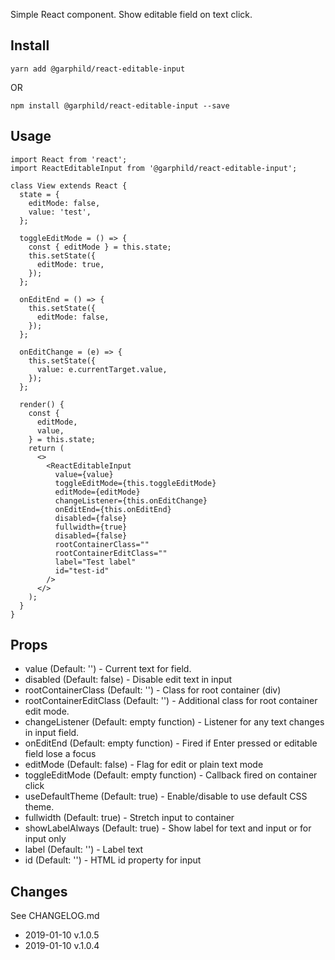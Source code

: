 Simple React component. Show editable field on text click.

## Install
`yarn add @garphild/react-editable-input`

OR

`npm install @garphild/react-editable-input --save`

## Usage

```
import React from 'react';
import ReactEditableInput from '@garphild/react-editable-input';

class View extends React {
  state = {
    editMode: false,
    value: 'test',
  };

  toggleEditMode = () => {
    const { editMode } = this.state;
    this.setState({
      editMode: true,
    });
  };
  
  onEditEnd = () => {
    this.setState({
      editMode: false,
    });
  };
  
  onEditChange = (e) => {
    this.setState({
      value: e.currentTarget.value,
    });
  };

  render() {
    const {
      editMode,
      value,
    } = this.state;
    return (
      <>
        <ReactEditableInput
          value={value}
          toggleEditMode={this.toggleEditMode}
          editMode={editMode}
          changeListener={this.onEditChange}
          onEditEnd={this.onEditEnd}
          disabled={false}
          fullwidth={true}
          disabled={false}
          rootContainerClass=""
          rootContainerEditClass=""
          label="Test label"
          id="test-id"
        />
      </>
    );
  }
}
```

## Props
* value (Default: '') - Current text for field.
* disabled (Default: false) - Disable edit text in input
* rootContainerClass (Default: '') - Class for root container (div)
* rootContainerEditClass (Default: '') - Additional class for root container edit mode.
* changeListener (Default: empty function) - Listener for any text changes in input field.
* onEditEnd (Default: empty function) - Fired if Enter pressed or editable field lose a focus
* editMode (Default: false) - Flag for edit or plain text mode
* toggleEditMode (Default: empty function) - Callback fired on container click
* useDefaultTheme (Default: true) - Enable/disable to use default CSS theme.
* fullwidth (Default: true) - Stretch input to container
* showLabelAlways (Default: true) - Show label for text and input or for input only  
* label (Default: '') - Label text
* id (Default: '') - HTML id property for input

## Changes
See CHANGELOG.md
* 2019-01-10 v.1.0.5
* 2019-01-10 v.1.0.4

